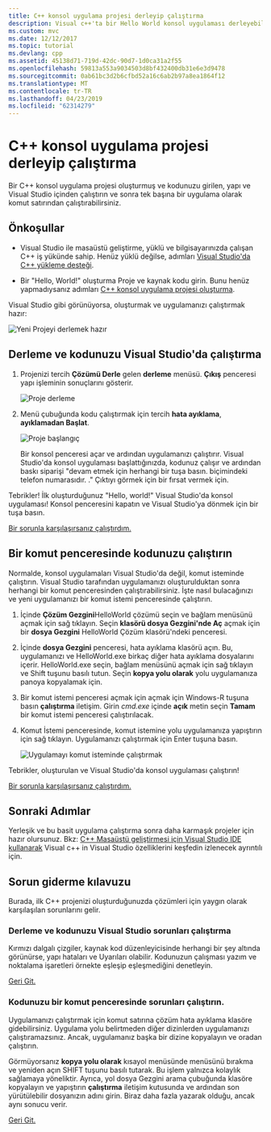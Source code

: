 ```yaml
---
title: C++ konsol uygulama projesi derleyip çalıştırma
description: Visual c++'ta bir Hello World konsol uygulaması derleyebilir ve
ms.custom: mvc
ms.date: 12/12/2017
ms.topic: tutorial
ms.devlang: cpp
ms.assetid: 45138d71-719d-42dc-90d7-1d0ca31a2f55
ms.openlocfilehash: 59813a553a9034503d8bf432400db31e6e3d9478
ms.sourcegitcommit: 0ab61bc3d2b6cfbd52a16c6ab2b97a8ea1864f12
ms.translationtype: MT
ms.contentlocale: tr-TR
ms.lasthandoff: 04/23/2019
ms.locfileid: "62314279"
---
```

# <a name="build-and-run-a-c-console-app-project"></a>C++ konsol uygulama projesi derleyip çalıştırma

Bir C++ konsol uygulama projesi oluşturmuş ve kodunuzu girilen, yapı ve Visual Studio içinden çalıştırın ve sonra tek başına bir uygulama olarak komut satırından çalıştırabilirsiniz.

## <a name="prerequisites"></a>Önkoşullar

- Visual Studio ile masaüstü geliştirme, yüklü ve bilgisayarınızda çalışan C++ iş yükünde sahip. Henüz yüklü değilse, adımları [Visual Studio'da C++ yükleme desteği](vscpp-step-0-installation.md).

- Bir "Hello, World!" oluşturma Proje ve kaynak kodu girin. Bunu henüz yapmadıysanız adımları [C++ konsol uygulama projesi oluşturma](vscpp-step-1-create.md).

Visual Studio gibi görünüyorsa, oluşturmak ve uygulamanızı çalıştırmak hazır:

   ![Yeni Projeyi derlemek hazır](media/vscpp-ready-to-build.png "yeni projeyi derlemek hazır")

## <a name="build-and-run-your-code-in-visual-studio"></a>Derleme ve kodunuzu Visual Studio'da çalıştırma

1. Projenizi tercih **Çözümü Derle** gelen **derleme** menüsü. **Çıkış** penceresi yapı işleminin sonuçlarını gösterir.

   ![Proje derleme](media/vscpp-build-solution.gif "projeyi oluşturun")

1. Menü çubuğunda kodu çalıştırmak için tercih **hata ayıklama**, **ayıklamadan Başlat**.

   ![Proje başlangıç](media/vscpp-start-without-debugging.gif "projeyi Başlat")

   Bir konsol penceresi açar ve ardından uygulamanızı çalıştırır. Visual Studio'da konsol uygulaması başlattığınızda, kodunuz çalışır ve ardından baskı siparişi "devam etmek için herhangi bir tuşa basın. biçimindeki telefon numarasıdır. ." Çıktıyı görmek için bir fırsat vermek için.

Tebrikler! İlk oluşturduğunuz "Hello, world!" Visual Studio'da konsol uygulaması! Konsol penceresini kapatın ve Visual Studio'ya dönmek için bir tuşa basın.

[Bir sorunla karşılaşırsanız çalıştırdım.](#build-and-run-your-code-in-visual-studio-issues)

## <a name="run-your-code-in-a-command-window"></a>Bir komut penceresinde kodunuzu çalıştırın

Normalde, konsol uygulamaları Visual Studio'da değil, komut isteminde çalıştırın. Visual Studio tarafından uygulamanızı oluşturulduktan sonra herhangi bir komut penceresinden çalıştırabilirsiniz. İşte nasıl bulacağınızı ve yeni uygulamanızı bir komut istemi penceresinde çalıştırın.

1. İçinde **Çözüm Gezgini**HelloWorld çözümü seçin ve bağlam menüsünü açmak için sağ tıklayın. Seçin **klasörü dosya Gezgini'nde Aç** açmak için bir **dosya Gezgini** HelloWorld Çözüm klasörü'ndeki penceresi.

1. İçinde **dosya Gezgini** penceresi, hata ayıklama klasörü açın. Bu, uygulamanızı ve HelloWorld.exe birkaç diğer hata ayıklama dosyalarını içerir. HelloWorld.exe seçin, bağlam menüsünü açmak için sağ tıklayın ve Shift tuşunu basılı tutun. Seçin **kopya yolu olarak** yolu uygulamanıza panoya kopyalamak için.

1. Bir komut istemi penceresi açmak için açmak için Windows-R tuşuna basın **çalıştırma** iletişim. Girin *cmd.exe* içinde **açık** metin seçin **Tamam** bir komut istemi penceresi çalıştırılacak.

1. Komut İstemi penceresinde, komut istemine yolu uygulamanıza yapıştırın için sağ tıklayın. Uygulamanızı çalıştırmak için Enter tuşuna basın.

   ![Uygulamayı komut isteminde çalıştırmak](media/vscpp-run-in-cmd.gif "uygulamayı komut isteminde çalıştırın.")

Tebrikler, oluşturulan ve Visual Studio'da konsol uygulaması çalıştırın!

[Bir sorunla karşılaşırsanız çalıştırdım.](#run-your-code-in-a-command-window-issues)

## <a name="next-steps"></a>Sonraki Adımlar

Yerleşik ve bu basit uygulama çalıştırma sonra daha karmaşık projeler için hazır olursunuz. Bkz: [C++ Masaüstü geliştirmesi için Visual Studio IDE kullanarak](../ide/using-the-visual-studio-ide-for-cpp-desktop-development.md) Visual c++ in Visual Studio özelliklerini keşfedin izlenecek ayrıntılı için.

## <a name="troubleshooting-guide"></a>Sorun giderme kılavuzu

Burada, ilk C++ projenizi oluşturduğunuzda çözümleri için yaygın olarak karşılaşılan sorunlarını gelir.

### <a name="build-and-run-your-code-in-visual-studio-issues"></a>Derleme ve kodunuzu Visual Studio sorunları çalıştırma

Kırmızı dalgalı çizgiler, kaynak kod düzenleyicisinde herhangi bir şey altında görünürse, yapı hataları ve Uyarıları olabilir. Kodunuzun çalışması yazım ve noktalama işaretleri örnekte eşleşip eşleşmediğini denetleyin.

[Geri Git.](#build-and-run-your-code-in-visual-studio)

### <a name="run-your-code-in-a-command-window-issues"></a>Kodunuzu bir komut penceresinde sorunları çalıştırın.

Uygulamanızı çalıştırmak için komut satırına çözüm hata ayıklama klasöre gidebilirsiniz. Uygulama yolu belirtmeden diğer dizinlerden uygulamanızı çalıştıramazsınız. Ancak, uygulamanız başka bir dizine kopyalayın ve oradan çalıştırın.

Görmüyorsanız **kopya yolu olarak** kısayol menüsünde menüsünü bırakma ve yeniden açın SHIFT tuşunu basılı tutarak. Bu işlem yalnızca kolaylık sağlamaya yöneliktir. Ayrıca, yol dosya Gezgini arama çubuğunda klasöre kopyalayın ve yapıştırın **çalıştırma** iletişim kutusunda ve ardından son yürütülebilir dosyanızın adını girin. Biraz daha fazla yazarak olduğu, ancak aynı sonucu verir.

[Geri Git.](#run-your-code-in-a-command-window)

<iframe src="" height="0" width="0" frameborder="0" name="frameTarget" />
